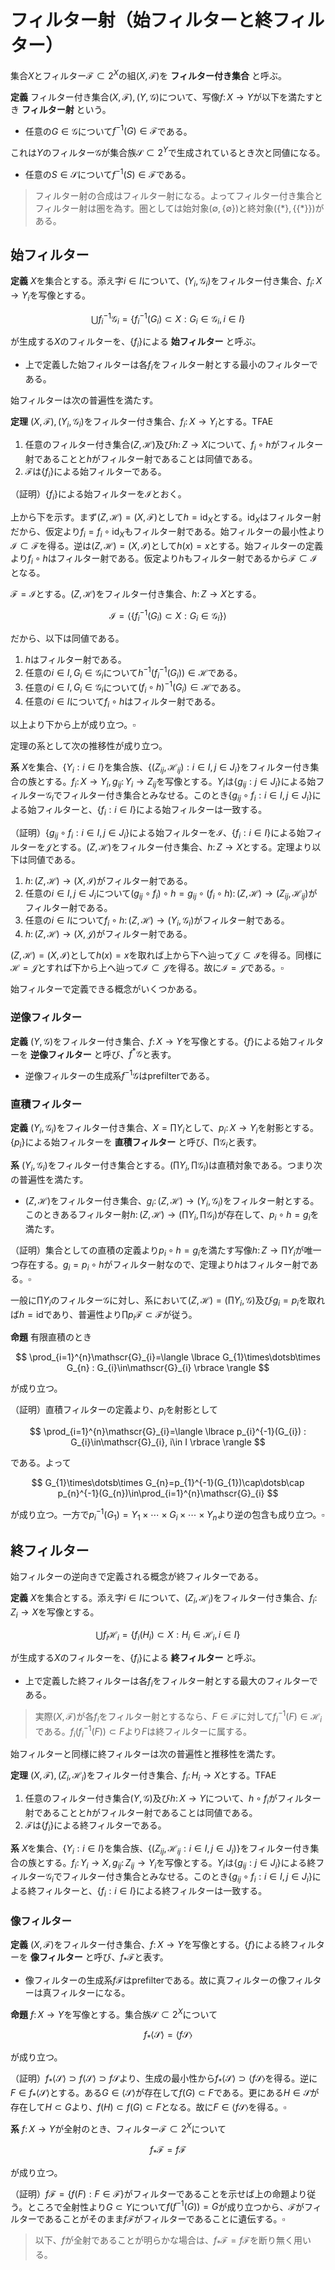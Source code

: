 
# フィルター射（始フィルターと終フィルター）

集合$X$とフィルター$\mathscr{F}\subset 2^{X}$の組$(X, \mathscr{F})$を **フィルター付き集合** と呼ぶ。

__定義__ フィルター付き集合$(X, \mathscr{F}), (Y, \mathscr{G})$について、写像$f\colon X\rightarrow Y$が以下を満たすとき **フィルター射** という。

- 任意の$G\in\mathscr{G}$について$f^{-1}(G)\in\mathscr{F}$である。

これは$Y$のフィルター$\mathscr{G}$が集合族$\mathscr{S}\subset 2^{Y}$で生成されているとき次と同値になる。

- 任意の$S\in\mathscr{S}$について$f^{-1}(S)\in\mathscr{F}$である。

> フィルター射の合成はフィルター射になる。よってフィルター付き集合とフィルター射は圏を為す。圏としては始対象$(\emptyset, \lbrace \emptyset \rbrace)$と終対象$(\lbrace \ast \rbrace, \lbrace\lbrace \ast \rbrace\rbrace)$がある。


## 始フィルター

__定義__ $X$を集合とする。添え字$i\in I$について、$(Y_{i}, \mathscr{G}_{i})$をフィルター付き集合、$f_{i}\colon X\rightarrow Y_{i}$を写像とする。

$$
\bigcup f_{i}^{-1}\mathscr{G}_{i}=\lbrace f_{i}^{-1}( G_{i} )\subset X : G_{i}\in\mathscr{G}_{i}, i\in I \rbrace
$$

が生成する$X$のフィルターを、$\lbrace f_{i} \rbrace$による **始フィルター** と呼ぶ。

- 上で定義した始フィルターは各$f_{i}$をフィルター射とする最小のフィルターである。

始フィルターは次の普遍性を満たす。

__定理__ $(X, \mathscr{F}), (Y_{i}, \mathscr{G}_{i})$をフィルター付き集合、$f_{i}\colon X\rightarrow Y_{i}$とする。TFAE

1. 任意のフィルター付き集合$(Z, \mathscr{H})$及び$h\colon Z\rightarrow X$について、$f_{i}\circ h$がフィルター射であることと$h$がフィルター射であることは同値である。
1. $\mathscr{F}$は$\lbrace f_{i} \rbrace$による始フィルターである。

（証明）$\lbrace f_{i} \rbrace$による始フィルターを$\mathcal{I}$とおく。

上から下を示す。まず$(Z, \mathscr{H})=(X, \mathscr{F})$として$h=\mathrm{id}_{X}$とする。$\mathrm{id}_{X}$はフィルター射だから、仮定より$f_{i}=f_{i}\circ\mathrm{id}_{X}$もフィルター射である。始フィルターの最小性より$\mathcal{I}\subset\mathscr{F}$を得る。逆は$(Z, \mathscr{H})=(X, \mathcal{I})$として$h(x)=x$とする。始フィルターの定義より$f_{i}\circ h$はフィルター射である。仮定より$h$もフィルター射であるから$\mathscr{F}\subset\mathcal{I}$となる。

$\mathscr{F}=\mathcal{I}$とする。$(Z, \mathscr{H})$をフィルター付き集合、$h\colon Z\rightarrow X$とする。

$$
\mathcal{I}=\langle \lbrace f_{i}^{-1}(G_{i})\subset X : G_{i}\in\mathscr{G}_{i} \rbrace \rangle
$$

だから、以下は同値である。

1. $h$はフィルター射である。
1. 任意の$i\in I, G_{i}\in\mathscr{G}_{i}$について$h^{-1}(f_{i}^{-1}(G_{i}))\in\mathscr{H}$である。
1. 任意の$i\in I, G_{i}\in\mathscr{G}_{i}$について$(f_{i}\circ h)^{-1}(G_{i})\in\mathscr{H}$である。
1. 任意の$i\in I$について$f_{i}\circ h$はフィルター射である。

以上より下から上が成り立つ。$\square$

定理の系として次の推移性が成り立つ。

__系__ $X$を集合、$\lbrace Y_{i} : i\in I \rbrace$を集合族、$\lbrace (Z_{ij}, \mathscr{H}_{ij}) : i\in I, j\in J_{i} \rbrace$をフィルター付き集合の族とする。$f_{i}\colon X\rightarrow Y_{i}, g_{ij}\colon Y_{i}\rightarrow Z_{ij}$を写像とする。$Y_{i}$は$\lbrace g_{ij} : j\in J_{i} \rbrace$による始フィルター$\mathscr{G}_{i}$でフィルター付き集合とみなせる。このとき$\lbrace g_{ij}\circ f_{i} : i\in I, j\in J_{i} \rbrace$による始フィルターと、$\lbrace f_{i} : i\in I \rbrace$による始フィルターは一致する。

（証明）$\lbrace g_{ij}\circ f_{i} : i\in I, j\in J_{i} \rbrace$による始フィルターを$\mathcal{I}$、$\lbrace f_{i} : i\in I \rbrace$による始フィルターを$\mathcal{J}$とする。$(Z, \mathscr{H})$をフィルター付き集合、$h\colon Z\rightarrow X$とする。定理より以下は同値である。

1. $h\colon (Z, \mathscr{H})\rightarrow(X, \mathcal{I})$がフィルター射である。
1. 任意の$i\in I, j\in J_{i}$について$(g_{ij}\circ f_{i})\circ h=g_{ij}\circ(f_{i}\circ h)\colon (Z, \mathscr{H})\rightarrow (Z_{ij}, \mathscr{H}_{ij})$がフィルター射である。
1. 任意の$i\in I$について$f_{i}\circ h\colon(Z, \mathscr{H})\rightarrow(Y_{i}, \mathscr{G}_{i})$がフィルター射である。
1. $h\colon(Z, \mathscr{H})\rightarrow(X, \mathcal{J})$がフィルター射である。

$(Z, \mathscr{H})=(X, \mathcal{I})$として$h(x)=x$を取れば上から下へ辿って$\mathcal{J}\subset\mathcal{I}$を得る。同様に$\mathscr{H}=\mathcal{J}$とすれば下から上へ辿って$\mathcal{I}\subset\mathcal{J}$を得る。故に$\mathcal{I}=\mathcal{J}$である。$\square$

始フィルターで定義できる概念がいくつかある。

### 逆像フィルター

__定義__ $(Y, \mathscr{G})$をフィルター付き集合、$f\colon X\rightarrow Y$を写像とする。$\lbrace f \rbrace$による始フィルターを **逆像フィルター** と呼び、$f^{\ast}\mathscr{G}$と表す。

- 逆像フィルターの生成系$f^{-1}\mathscr{G}$はprefilterである。


### 直積フィルター

__定義__ $(Y_{i}, \mathscr{G}_{i})$をフィルター付き集合、$X=\prod Y_{i}$として、$p_{i}\colon X\rightarrow Y_{i}$を射影とする。$\lbrace p_{i} \rbrace$による始フィルターを **直積フィルター** と呼び、$\prod\mathscr{G}_{i}$と表す。

__系__ $(Y_{i}, \mathscr{G}_{i})$をフィルター付き集合とする。$(\prod Y_{i}, \prod\mathscr{G}_{i})$は直積対象である。つまり次の普遍性を満たす。

- $(Z, \mathscr{H})$をフィルター付き集合、$g_{i}\colon (Z, \mathscr{H})\rightarrow (Y_{i}, \mathscr{G}_{i})$をフィルター射とする。このときあるフィルター射$h\colon (Z, \mathscr{H})\rightarrow (\prod Y_{i}, \prod \mathscr{G}_{i})$が存在して、$p_{i}\circ h=g_{i}$を満たす。

（証明）集合としての直積の定義より$p_{i}\circ h=g_{i}$を満たす写像$h\colon Z\rightarrow \prod Y_{i}$が唯一つ存在する。$g_{i}=p_{i}\circ h$がフィルター射なので、定理より$h$はフィルター射である。$\square$

一般に$\prod Y_{i}$のフィルター$\mathscr{G}$に対し、系において$(Z, \mathscr{H})=(\prod Y_{i}, \mathscr{G})$及び$g_{i}=p_{i}$を取れば$h=\mathrm{id}$であり、普遍性より$\prod p_{i}\mathscr{F}\subset\mathscr{F}$が従う。

__命題__ 有限直積のとき

$$
\prod_{i=1}^{n}\mathscr{G}_{i}=\langle \lbrace G_{1}\times\dotsb\times G_{n} : G_{i}\in\mathscr{G}_{i} \rbrace \rangle
$$

が成り立つ。

（証明）直積フィルターの定義より、$p_{i}$を射影として

$$
\prod_{i=1}^{n}\mathscr{G}_{i}=\langle \lbrace p_{i}^{-1}(G_{i}) : G_{i}\in\mathscr{G}_{i}, i\in I \rbrace \rangle
$$

である。よって

$$
G_{1}\times\dotsb\times G_{n}=p_{1}^{-1}(G_{1})\cap\dotsb\cap p_{n}^{-1}(G_{n})\in\prod_{i=1}^{n}\mathscr{G}_{i}
$$

が成り立つ。一方で$p_{i}^{-1}(G_{1})=Y_{1}\times\dotsb\times G_{i} \times\dotsb\times Y_{n}$より逆の包含も成り立つ。$\square$


## 終フィルター

始フィルターの逆向きで定義される概念が終フィルターである。

__定義__ $X$を集合とする。添え字$i\in I$について、$(Z_{i}, \mathscr{H}_{i})$をフィルター付き集合、$f_{i}\colon Z_{i}\rightarrow X$を写像とする。

$$
\bigcup f_{i}\mathscr{H}_{i}=\lbrace f_{i}( H_{i} )\subset X : H_{i}\in\mathscr{H}_{i}, i\in I \rbrace
$$

が生成する$X$のフィルターを、$\lbrace f_{i} \rbrace$による **終フィルター** と呼ぶ。

- 上で定義した終フィルターは各$f_{i}$をフィルター射とする最大のフィルターである。

> 実際$(X, \mathscr{F})$が各$f_{i}$をフィルター射とするなら、$F\in\mathscr{F}$に対して$f_{i}^{-1}(F)\in\mathscr{H}_{i}$である。$f_{i}(f_{i}^{-1}(F))\subset F$より$F$は終フィルターに属する。

始フィルターと同様に終フィルターは次の普遍性と推移性を満たす。

__定理__ $(X, \mathscr{F}), (Z_{i}, \mathscr{H}_{i})$をフィルター付き集合、$f_{i}\colon H_{i}\rightarrow X$とする。TFAE

1. 任意のフィルター付き集合$(Y, \mathscr{G})$及び$h\colon X\rightarrow Y$について、$h\circ f_{i}$がフィルター射であることと$h$がフィルター射であることは同値である。
1. $\mathscr{F}$は$\lbrace f_{i} \rbrace$による終フィルターである。

__系__ $X$を集合、$\lbrace Y_{i} : i\in I \rbrace$を集合族、$\lbrace (Z_{ij}, \mathscr{H}_{ij} : i\in I, j\in J_{i} ) \rbrace$をフィルター付き集合の族とする。$f_{i}\colon Y_{i}\rightarrow X, g_{ij}\colon Z_{ij}\rightarrow Y_{i}$を写像とする。$Y_{i}$は$\lbrace g_{ij} : j\in J_{i} \rbrace$による終フィルター$\mathscr{G}_{i}$でフィルター付き集合とみなせる。このとき$\lbrace g_{ij}\circ f_{i} : i\in I, j\in J_{i} \rbrace$による終フィルターと、$\lbrace f_{i} : i\in I \rbrace$による終フィルターは一致する。

### 像フィルター

__定義__ $(X, \mathscr{F})$をフィルター付き集合、$f\colon X\rightarrow Y$を写像とする。$\lbrace f \rbrace$による終フィルターを **像フィルター** と呼び、$f_{\ast}\mathscr{F}$と表す。

- 像フィルターの生成系$f\mathscr{F}$はprefilterである。故に真フィルターの像フィルターは真フィルターになる。

__命題__ $f\colon X\rightarrow Y$を写像とする。集合族$\mathscr{S}\subset 2^{X}$について

$$
f_{\ast}\langle \mathscr{S} \rangle=\langle f\mathscr{S} \rangle
$$

が成り立つ。

（証明）$f_{\ast}\langle \mathscr{S} \rangle\supset f\langle \mathscr{S} \rangle\supset f\mathscr{S}$より、生成の最小性から$f_{\ast}\langle \mathscr{S} \rangle\supset \langle f\mathscr{S} \rangle$を得る。逆に$F\in f_{\ast}\langle \mathscr{S} \rangle$とする。ある$G\in\langle \mathscr{S} \rangle$が存在して$f(G)\subset F$である。更にある$H\in\mathscr{S}$が存在して$H\subset G$より、$f(H)\subset f(G)\subset F$となる。故に$F\in\langle f\mathscr{S} \rangle$を得る。$\square$

__系__ $f\colon X\rightarrow Y$が全射のとき、フィルター$\mathscr{F}\subset 2^{X}$について

$$
f_{\ast}\mathscr{F}=f\mathscr{F}
$$

が成り立つ。

（証明）$f\mathscr{F}=\lbrace f(F) : F\in\mathscr{F} \rbrace$がフィルターであることを示せば上の命題より従う。ところで全射性より$G\subset Y$について$f(f^{-1}(G))=G$が成り立つから、$\mathscr{F}$がフィルターであることがそのまま$f\mathscr{F}$がフィルターであることに遺伝する。$\square$

> 以下、$f$が全射であることが明らかな場合は、$f_{\ast}\mathscr{F}=f\mathscr{F}$を断り無く用いる。